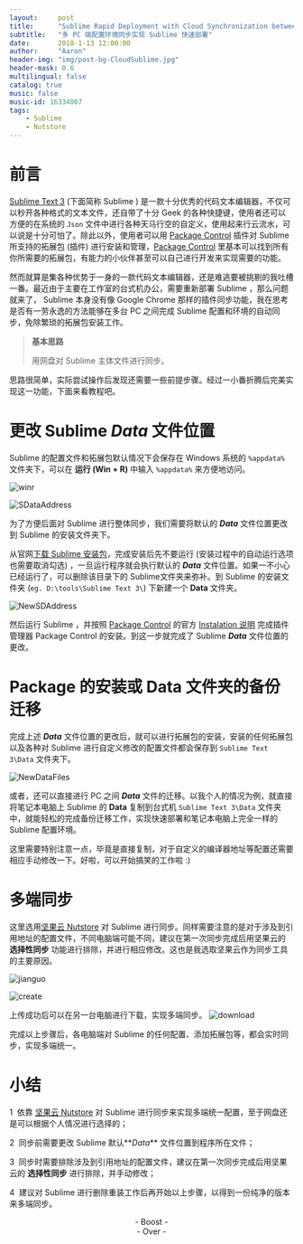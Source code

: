 ```yaml
---
layout:     post
title:      "Sublime Rapid Deployment with Cloud Synchronization between Multicomputers"
subtitle:   "多 PC 端配置环境同步实现 Sublime 快速部署"
date:       2018-1-13 12:00:00
author:     "Aaron"
header-img: "img/post-bg-CloudSublime.jpg"
header-mask: 0.6
multilingual: false
catalog: true
music: false
music-id: 16334007
tags:
    - Sublime
    - Nutstore
---
```



# 前言
[Sublime Text 3](https://www.sublimetext.com/) (下面简称 Sublime ) 是一款十分优秀的代码文本编辑器，不仅可以秒开各种格式的文本文件，还自带了十分 Geek 的各种快捷键，使用者还可以方便的在系统的 ```Json``` 文件中进行各种天马行空的自定义，使用起来行云流水，可以说是十分可怕了。除此以外，使用者可以用 [Package Control](https://packagecontrol.io/) 插件对 Sublime 所支持的拓展包 (插件) 进行安装和管理，[Package Control](https://packagecontrol.io/) 里基本可以找到所有你所需要的拓展包，有能力的小伙伴甚至可以自己进行开发来实现需要的功能。

然而就算是集各种优势于一身的一款代码文本编辑器，还是难逃要被挑剔的我吐槽一番。最近由于主要在工作室的台式机办公，需要重新部署 Sublime ，那么问题就来了， Sublime 本身没有像 Google Chrome 那样的插件同步功能，我在思考是否有一劳永逸的方法能够在多台 PC 之间完成 Sublime 配置和环境的自动同步，免除繁琐的拓展包安装工作。


> **基本思路**
>
> 用网盘对 Sublime 主体文件进行同步。

思路很简单，实际尝试操作后发现还需要一些前提步骤。经过一小番折腾后完美实现这一功能，下面来看教程吧。


# 更改 Sublime **_Data_** 文件位置

Sublime 的配置文件和拓展包默认情况下会保存在 Windows 系统的 ```%appdata%``` 文件夹下，可以在 **运行 (Win + R)** 中输入 ```%appdata%``` 来方便地访问。

![winr](/img/in-post/2018-1-13-CloudSublime/winr.png)

![SDataAddress](/img/in-post/2018-1-13-CloudSublime/sDataAddress.png)

为了方便后面对 Sublime 进行整体同步，我们需要将默认的 **_Data_** 文件位置更改到 Sublime 的安装文件夹下。

从官网[下载 Sublime 安装包](https://www.sublimetext.com/3)，完成安装后先不要运行 (安装过程中的自动运行选项也需要取消勾选) ，一旦运行程序就会执行默认的 **_Data_** 文件位置。如果一不小心已经运行了，可以删除该目录下的 Sublime文件夹来弥补。到 Sublime 的安装文件夹 (```eg. D:\tools\Sublime Text 3\```) 下新建一个 **Data** 文件夹。

![NewSDAddress](/img/in-post/2018-1-13-CloudSublime/newsdaddress.png)

然后运行 Sublime ，并按照 [Package Control](https://packagecontrol.io/) 的官方 [Instalation 说明](https://packagecontrol.io/installation) 完成插件管理器 Package Control 的安装。到这一步就完成了 Sublime **_Data_** 文件位置的更改。


# Package 的安装或 **Data** 文件夹的备份迁移

完成上述 **_Data_** 文件位置的更改后，就可以进行拓展包的安装，安装的任何拓展包以及各种对 Sublime 进行自定义修改的配置文件都会保存到 ```Sublime Text 3\Data``` 文件夹下。

![NewDataFiles](/img/in-post/2018-1-13-CloudSublime/newdatafiles.png)

或者，还可以直接进行 PC 之间 **_Data_** 文件的迁移。以我个人的情况为例，就直接将笔记本电脑上 Sublime 的 **Data** 复制到台式机 ```Sublime Text 3\Data``` 文件夹中，就能轻松的完成备份迁移工作，实现快速部署和笔记本电脑上完全一样的 Sublime 配置环境。

这里需要特别注意一点，毕竟是直接复制，对于自定义的编译器地址等配置还需要相应手动修改一下。好啦，可以开始搞笑的工作啦 :)


# 多端同步

这里选用[坚果云 Nutstore](https://www.jianguoyun.com/) 对 Sublime 进行同步。同样需要注意的是对于涉及到引用地址的配置文件，不同电脑端可能不同，建议在第一次同步完成后用坚果云的 **选择性同步** 功能进行排除，并进行相应修改。这也是我选取坚果云作为同步工具的主要原因。

![jianguo](/img/in-post/2018-1-13-CloudSublime/jianguo.png)

![create](/img/in-post/2018-1-13-CloudSublime/create.png)

上传成功后可以在另一台电脑进行下载，实现多端同步。
![download](/img/in-post/2018-1-13-CloudSublime/download.png)

完成以上步骤后，各电脑端对 Sublime 的任何配置、添加拓展包等，都会实时同步，实现多端统一。


# 小结

1 &nbsp;依靠 [坚果云 Nutstore](https://www.jianguoyun.com/) 对 Sublime  进行同步来实现多端统一配置，至于网盘还是可以根据个人情况进行选择的；

2 &nbsp;同步前需要更改 Sublime 默认**_Data_** 文件位置到程序所在文件；

3 &nbsp;同步时需要排除涉及到引用地址的配置文件，建议在第一次同步完成后用坚果云的 **选择性同步** 进行排除，并手动修改；

4 &nbsp;建议对 Sublime 进行删除重装工作后再开始以上步骤，以得到一份纯净的版本来多端同步。

<center>- Boost -</center>
<center>- Over -</center>
